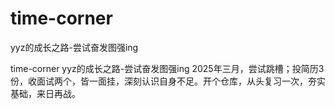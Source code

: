 # time-corner
yyz的成长之路-尝试奋发图强ing


time-corner
yyz的成长之路-尝试奋发图强ing
2025年三月，尝试跳槽；投简历3份，收面试两个，皆一面挂，深刻认识自身不足。开个仓库，从头复习一次，夯实基础，来日再战。